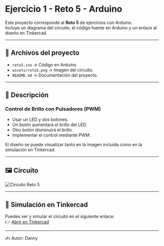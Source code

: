 # Ejercicio 1 - Reto 5 - Arduino

Este proyecto corresponde al **Reto 5** de ejercicios con Arduino.  
Incluye un diagrama del circuito, el código fuente en Arduino y un enlace al diseño en Tinkercad.  

---

## 📂 Archivos del proyecto

- `reto5.ino` → Código en Arduino.
- `assets/reto5.png` → Imagen del circuito.
- `README.md` → Documentación del proyecto.

---

## 📝 Descripción

### Control de Brillo con Pulsadores (PWM)

- Usar un LED y dos botones.
- Un botón aumentará el brillo del LED.
- Otro botón disminuirá el brillo.
- Implementar el control mediante PWM . 

El diseño se puede visualizar tanto en la imagen incluida como en la simulación en Tinkercad.

---

## 🖼️ Circuito

![Circuito Reto 5](./assets/Reto5.png)

---

## 🔗 Simulación en Tinkercad

Puedes ver y simular el circuito en el siguiente enlace:  
👉 [Abrir en Tinkercad](https://www.tinkercad.com/things/bgHnT55wQtH-grand-inari/editel?returnTo=https%3A%2F%2Fwww.tinkercad.com%2Fdashboard%2Fdesigns%2Fcircuits)

---

✍️ Autor: Danny

